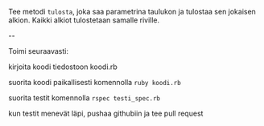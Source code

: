 Tee metodi `tulosta`, joka saa parametrina taulukon ja tulostaa sen jokaisen alkion. Kaikki alkiot tulostetaan samalle riville.

--

Toimi seuraavasti:

kirjoita koodi tiedostoon koodi.rb

suorita koodi paikallisesti komennolla `ruby koodi.rb`

suorita testit komennolla `rspec testi_spec.rb`

kun testit menevät läpi, pushaa githubiin ja tee pull request